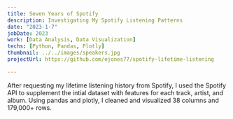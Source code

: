 ```yaml
---
title: Seven Years of Spotify
description: Investigating My Spotify Listening Patterns
date: "2023-1-7"
jobDate: 2023
work: [Data Analysis, Data Visualization]
techs: [Python, Pandas, Plotly]
thumbnail: ../../images/speakers.jpg
projectUrl: https://github.com/ejones77/spotify-lifetime-listening

---
```


After requesting my lifetime listening history from Spotify, I used the Spotify API to supplement the intial dataset with features for each track, artist, and album. Using pandas and plotly, I cleaned and visualized 38 columns and 179,000+ rows.